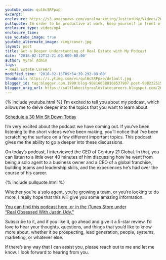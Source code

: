 ```yaml
---
youtube_code: qul6cSRFpxo
excerpt:
enclosure: https://s3.amazonaws.com/vyralmarketing/Justin+Udy/Videos/2018/February/Salt+Lake+City+Real+Estate+Agent-+Get+a+Deeper+Understanding+of+Real+Estate+with+My+Podcast+(1).mp4
pullquote: In order to be productive at work, keep yourself in front of people.
enclosure_type: video/mp4
enclosure_time:
use_youtube_image: true
youtube_alternate_image: /img/cover.jpg
layout: post
title: Get a Deeper Understanding of Real Estate with My Podcast
date: '2018-02-12T12:21:00.000-08:00'
author: Vyral Admin
tags:
- Real Estate Careers
modified_time: '2018-02-13T09:54:39.292-08:00'
thumbnail: https://i.ytimg.com/vi/qul6cSRFpxo/default.jpg
blogger_id: tag:blogger.com,1999:blog-908160588168537907.post-9082325154439471469
blogger_orig_url: https://saltlakecityrealestatecareers.blogspot.com/2018/02/get-deeper-understanding-of-real-estate.html
---
```

{% include youtube.html %}
I’m excited to tell you about my podcast, which allows me to delve deeper into the topics that you want to learn about.

<div class="post-cta">
<a href="/contact/" target="_blank">Schedule a 30 Min Sit Down Today</a>
</div>

I’m very excited about the podcast we have coming out. If you’ve been listening to the short videos we’ve been making, you’ll notice that I’ve been scratching the surface on a few different important topics. This podcast gives me the ability to go a deeper into these discussions.

On today’s podcast, I interviewed the CEO of Century 21 Global. In that, you can listen to a little over 40 minutes of him discussing how he went from being a solo agent to a business owner and a CEO of a global franchise, building teams and leadership skills, and the experiences he’s had over the course of his career.

{% include pullquote.html %}

Whether you’re a solo agent, you’re growing a team, or you’re looking to do more, I really hope that this will give you some amazing information.

<div class="post-cta">
<a href="https://itunes.apple.com/us/podcast/ep-6-rising-tide-lifts-all-boats-interview-president/id1343850953?i=1000401342884&mt=2" target="_blank">You can find this podcast here, or in the iTunes Store under<br>
“Real Obsessed With Justin Udy.”</a>
</div>

 Subscribe to it, and if you like it, go ahead and give it a 5-star review. I’d love to hear your thoughts, questions, and things that you’d like to know more about, whether it be prospecting, lead generation, people, systems, marketing, or whatever else.

If there’s any way that I can assist you, please reach out to me and let me know. I look forward to hearing from you.
